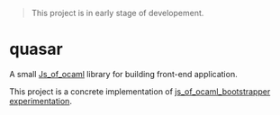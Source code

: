 > This project is in early stage of developement.

# quasar
A small [Js_of_ocaml](http://ocsigen.org/js_of_ocaml/) library for building 
front-end application.

This project is a concrete implementation of 
[js_of_ocaml_bootstrapper experimentation](https://github.com/xvw/js_of_ocaml_bootstrapper). 

